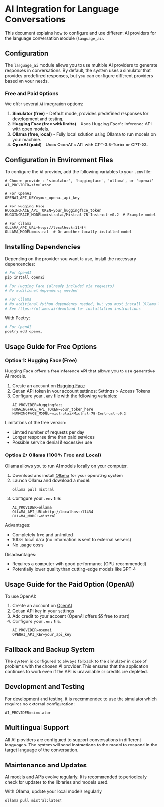 # AI Integration for Language Conversations

This document explains how to configure and use different AI providers for the language conversation module (`language_ai`).

## Configuration

The `language_ai` module allows you to use multiple AI providers to generate responses in conversations. By default, the system uses a simulator that provides predefined responses, but you can configure different providers based on your needs.

### Free and Paid Options

We offer several AI integration options:

1. **Simulator (free)** - Default mode, provides predefined responses for development and testing.
2. **Hugging Face (free with limits)** - Uses Hugging Face's Inference API with open models.
3. **Ollama (free, local)** - Fully local solution using Ollama to run models on your machine.
4. **OpenAI (paid)** - Uses OpenAI's API with GPT-3.5-Turbo or GPT-03.

## Configuration in Environment Files

To configure the AI provider, add the following variables to your `.env` file:

```
# Choose provider: 'simulator', 'huggingface', 'ollama', or 'openai'
AI_PROVIDER=simulator

# For OpenAI
OPENAI_API_KEY=your_openai_api_key

# For Hugging Face
HUGGINGFACE_API_TOKEN=your_huggingface_token
HUGGINGFACE_MODEL=mistralai/Mistral-7B-Instruct-v0.2  # Example model

# For Ollama
OLLAMA_API_URL=http://localhost:11434
OLLAMA_MODEL=mistral  # Or another locally installed model
```

## Installing Dependencies

Depending on the provider you want to use, install the necessary dependencies:

```bash
# For OpenAI
pip install openai

# For Hugging Face (already included via requests)
# No additional dependency needed

# For Ollama
# No additional Python dependency needed, but you must install Ollama locally
# See https://ollama.ai/download for installation instructions
```

With Poetry:

```bash
# For OpenAI
poetry add openai
```

## Usage Guide for Free Options

### Option 1: Hugging Face (Free)

Hugging Face offers a free inference API that allows you to use generative AI models.

1. Create an account on [Hugging Face](https://huggingface.co/signup)
2. Get an API token in your account settings: [Settings > Access Tokens](https://huggingface.co/settings/tokens)
3. Configure your `.env` file with the following variables:
   ```
   AI_PROVIDER=huggingface
   HUGGINGFACE_API_TOKEN=your_token_here
   HUGGINGFACE_MODEL=mistralai/Mistral-7B-Instruct-v0.2
   ```

Limitations of the free version:
- Limited number of requests per day
- Longer response time than paid services
- Possible service denial if excessive use

### Option 2: Ollama (100% Free and Local)

Ollama allows you to run AI models locally on your computer.

1. Download and install [Ollama](https://ollama.ai/download) for your operating system
2. Launch Ollama and download a model:
   ```bash
   ollama pull mistral
   ```
3. Configure your `.env` file:
   ```
   AI_PROVIDER=ollama
   OLLAMA_API_URL=http://localhost:11434
   OLLAMA_MODEL=mistral
   ```

Advantages:
- Completely free and unlimited
- 100% local data (no information is sent to external servers)
- No usage costs

Disadvantages:
- Requires a computer with good performance (GPU recommended)
- Potentially lower quality than cutting-edge models like GPT-4

## Usage Guide for the Paid Option (OpenAI)

To use OpenAI:

1. Create an account on [OpenAI](https://platform.openai.com/)
2. Get an API key in your settings
3. Add credit to your account (OpenAI offers $5 free to start)
4. Configure your `.env` file:
   ```
   AI_PROVIDER=openai
   OPENAI_API_KEY=your_api_key
   ```

## Fallback and Backup System

The system is configured to always fallback to the simulator in case of problems with the chosen AI provider. This ensures that the application continues to work even if the API is unavailable or credits are depleted.

## Development and Testing

For development and testing, it is recommended to use the simulator which requires no external configuration:

```
AI_PROVIDER=simulator
```

## Multilingual Support

All AI providers are configured to support conversations in different languages. The system will send instructions to the model to respond in the target language of the conversation.

## Maintenance and Updates

AI models and APIs evolve regularly. It is recommended to periodically check for updates to the libraries and models used.

With Ollama, update your local models regularly:

```bash
ollama pull mistral:latest
```